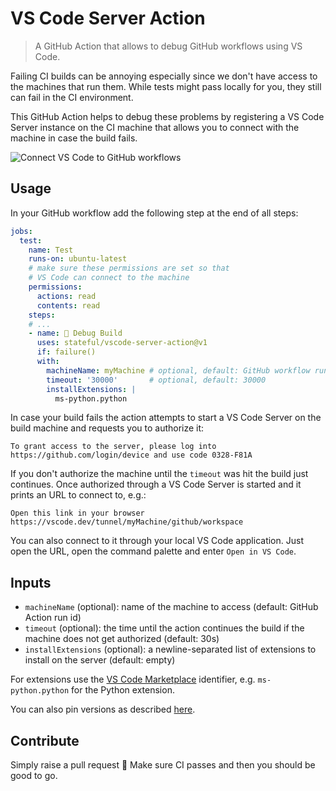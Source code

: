 # VS Code Server Action

> A GitHub Action that allows to debug GitHub workflows using VS Code.

Failing CI builds can be annoying especially since we don't have access to the machines that run them. While tests might pass locally for you, they still can fail in the CI environment.

This GitHub Action helps to debug these problems by registering a VS Code Server instance on the CI machine that allows you to connect with the machine in case the build fails.

![Connect VS Code to GitHub workflows](./.github/assets/demo.gif "Connect VS Code to GitHub workflows")

## Usage

In your GitHub workflow add the following step at the end of all steps:

```yaml
jobs:
  test:
    name: Test
    runs-on: ubuntu-latest
    # make sure these permissions are set so that
    # VS Code can connect to the machine
    permissions:
      actions: read
      contents: read
    steps:
    # ...
    - name: 🐛 Debug Build
      uses: stateful/vscode-server-action@v1
      if: failure()
      with:
        machineName: myMachine # optional, default: GitHub workflow run ID
        timeout: '30000'       # optional, default: 30000
        installExtensions: |
          ms-python.python

```

In case your build fails the action attempts to start a VS Code Server on the build machine and requests you to authorize it:

```
To grant access to the server, please log into https://github.com/login/device and use code 0328-F81A
```

If you don't authorize the machine until the `timeout` was hit the build just continues. Once authorized through a VS Code Server is started and it prints an URL to connect to, e.g.:

```
Open this link in your browser  https://vscode.dev/tunnel/myMachine/github/workspace
```

You can also connect to it through your local VS Code application. Just open the URL, open the command palette and enter `Open in VS Code`.

## Inputs

- `machineName` (optional): name of the machine to access (default: GitHub Action run id)
- `timeout` (optional): the time until the action continues the build if the machine does not get authorized (default: 30s)
- `installExtensions` (optional): a newline-separated list of extensions to install on the server (default: empty)

For extensions use the [VS Code Marketplace](https://marketplace.visualstudio.com/vscode) identifier, e.g. `ms-python.python` for the Python extension.

You can also pin versions as described [here](https://code.visualstudio.com/docs/configure/command-line#_working-with-extensions).

## Contribute

Simply raise a pull request 🙂 Make sure CI passes and then you should be good to go.

